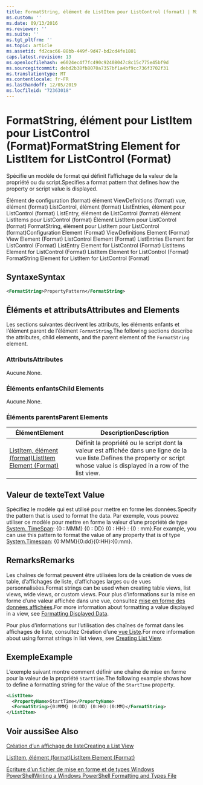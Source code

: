 ```yaml
---
title: FormatString, élément de ListItem pour ListControl (format) | Microsoft Docs
ms.custom: ''
ms.date: 09/13/2016
ms.reviewer: ''
ms.suite: ''
ms.tgt_pltfrm: ''
ms.topic: article
ms.assetid: fd2cac66-88bb-449f-9d47-bd2cd4fe1801
caps.latest.revision: 13
ms.openlocfilehash: e6024ec4f7fc490c92408047c8c15c775e45bf9d
ms.sourcegitcommit: debd2b38fb8070a7357bf1a4bf9cc736f3702f31
ms.translationtype: MT
ms.contentlocale: fr-FR
ms.lasthandoff: 12/05/2019
ms.locfileid: "72363018"
---
```

# <a name="formatstring-element-for-listitem-for-listcontrol--format"></a><span data-ttu-id="1bd0b-102">FormatString, élément pour ListItem pour ListControl (Format)</span><span class="sxs-lookup"><span data-stu-id="1bd0b-102">FormatString Element for ListItem for ListControl  (Format)</span></span>

<span data-ttu-id="1bd0b-103">Spécifie un modèle de format qui définit l’affichage de la valeur de la propriété ou du script.</span><span class="sxs-lookup"><span data-stu-id="1bd0b-103">Specifies a format pattern that defines how the property or script value is displayed.</span></span>

<span data-ttu-id="1bd0b-104">Élément de configuration (format) élément ViewDefinitions (format) vue, élément (format) ListControl, élément (format) ListEntries, élément pour ListControl (format) ListEntry, élément de ListControl (format) élément ListItems pour ListControl (format) Élément ListItem pour ListControl (format) FormatString, élément pour ListItem pour ListControl (format)</span><span class="sxs-lookup"><span data-stu-id="1bd0b-104">Configuration Element (Format) ViewDefinitions Element (Format) View Element (Format) ListControl Element (Format) ListEntries Element for ListControl (Format) ListEntry Element for ListControl (Format) ListItems Element for ListControl (Format) ListItem Element for ListControl (Format) FormatString Element for ListItem for ListControl (Format)</span></span>

## <a name="syntax"></a><span data-ttu-id="1bd0b-105">Syntaxe</span><span class="sxs-lookup"><span data-stu-id="1bd0b-105">Syntax</span></span>

```xml
<FormatString>PropertyPattern</FormatString>
```

## <a name="attributes-and-elements"></a><span data-ttu-id="1bd0b-106">Éléments et attributs</span><span class="sxs-lookup"><span data-stu-id="1bd0b-106">Attributes and Elements</span></span>

<span data-ttu-id="1bd0b-107">Les sections suivantes décrivent les attributs, les éléments enfants et l’élément parent de l’élément `FormatString`.</span><span class="sxs-lookup"><span data-stu-id="1bd0b-107">The following sections describe the attributes, child elements, and the parent element of the `FormatString` element.</span></span>

### <a name="attributes"></a><span data-ttu-id="1bd0b-108">Attributs</span><span class="sxs-lookup"><span data-stu-id="1bd0b-108">Attributes</span></span>

<span data-ttu-id="1bd0b-109">Aucune.</span><span class="sxs-lookup"><span data-stu-id="1bd0b-109">None.</span></span>

### <a name="child-elements"></a><span data-ttu-id="1bd0b-110">Éléments enfants</span><span class="sxs-lookup"><span data-stu-id="1bd0b-110">Child Elements</span></span>

<span data-ttu-id="1bd0b-111">Aucune.</span><span class="sxs-lookup"><span data-stu-id="1bd0b-111">None.</span></span>

### <a name="parent-elements"></a><span data-ttu-id="1bd0b-112">Éléments parents</span><span class="sxs-lookup"><span data-stu-id="1bd0b-112">Parent Elements</span></span>

|<span data-ttu-id="1bd0b-113">Élément</span><span class="sxs-lookup"><span data-stu-id="1bd0b-113">Element</span></span>|<span data-ttu-id="1bd0b-114">Description</span><span class="sxs-lookup"><span data-stu-id="1bd0b-114">Description</span></span>|
|-------------|-----------------|
|[<span data-ttu-id="1bd0b-115">ListItem, élément (format)</span><span class="sxs-lookup"><span data-stu-id="1bd0b-115">ListItem Element (Format)</span></span>](./listitem-element-for-listitems-for-listcontrol-format.md)|<span data-ttu-id="1bd0b-116">Définit la propriété ou le script dont la valeur est affichée dans une ligne de la vue liste.</span><span class="sxs-lookup"><span data-stu-id="1bd0b-116">Defines the property or script whose value is displayed in a row of the list view.</span></span>|

## <a name="text-value"></a><span data-ttu-id="1bd0b-117">Valeur de texte</span><span class="sxs-lookup"><span data-stu-id="1bd0b-117">Text Value</span></span>

<span data-ttu-id="1bd0b-118">Spécifiez le modèle qui est utilisé pour mettre en forme les données.</span><span class="sxs-lookup"><span data-stu-id="1bd0b-118">Specify the pattern that is used to format the data.</span></span> <span data-ttu-id="1bd0b-119">Par exemple, vous pouvez utiliser ce modèle pour mettre en forme la valeur d’une propriété de type [System. TimeSpan](/dotnet/api/System.TimeSpan): {0 : MMM} {0 : DD} {0 : HH} : {0 : mm}.</span><span class="sxs-lookup"><span data-stu-id="1bd0b-119">For example, you can use this pattern to format the value of any property that is of type [System.Timespan](/dotnet/api/System.TimeSpan): {0:MMM}{0:dd}{0:HH}:{0:mm}.</span></span>

## <a name="remarks"></a><span data-ttu-id="1bd0b-120">Remarks</span><span class="sxs-lookup"><span data-stu-id="1bd0b-120">Remarks</span></span>

<span data-ttu-id="1bd0b-121">Les chaînes de format peuvent être utilisées lors de la création de vues de table, d’affichages de liste, d’affichages larges ou de vues personnalisées.</span><span class="sxs-lookup"><span data-stu-id="1bd0b-121">Format strings can be used when creating table views, list views, wide views, or custom views.</span></span> <span data-ttu-id="1bd0b-122">Pour plus d’informations sur la mise en forme d’une valeur affichée dans une vue, consultez [mise en forme des données affichées](./formatting-displayed-data.md).</span><span class="sxs-lookup"><span data-stu-id="1bd0b-122">For more information about formatting a value displayed in a view, see [Formatting Displayed Data](./formatting-displayed-data.md).</span></span>

<span data-ttu-id="1bd0b-123">Pour plus d’informations sur l’utilisation des chaînes de format dans les affichages de liste, consultez Création d’une [vue Liste](./creating-a-list-view.md).</span><span class="sxs-lookup"><span data-stu-id="1bd0b-123">For more information about using format strings in list views, see [Creating List View](./creating-a-list-view.md).</span></span>

## <a name="example"></a><span data-ttu-id="1bd0b-124">Exemple</span><span class="sxs-lookup"><span data-stu-id="1bd0b-124">Example</span></span>

<span data-ttu-id="1bd0b-125">L’exemple suivant montre comment définir une chaîne de mise en forme pour la valeur de la propriété `StartTime`.</span><span class="sxs-lookup"><span data-stu-id="1bd0b-125">The following example shows how to define a formatting string for the value of the `StartTime` property.</span></span>

```xml
<ListItem>
  <PropertyName>StartTime</PropertyName>
  <FormatString>{0:MMM} (0:DD) (0:HH):(0:MM)</FormatString>
</ListItem>
```

## <a name="see-also"></a><span data-ttu-id="1bd0b-126">Voir aussi</span><span class="sxs-lookup"><span data-stu-id="1bd0b-126">See Also</span></span>

[<span data-ttu-id="1bd0b-127">Création d’un affichage de liste</span><span class="sxs-lookup"><span data-stu-id="1bd0b-127">Creating a List View</span></span>](./creating-a-list-view.md)

[<span data-ttu-id="1bd0b-128">ListItem, élément (format)</span><span class="sxs-lookup"><span data-stu-id="1bd0b-128">ListItem Element (Format)</span></span>](./listitem-element-for-listitems-for-listcontrol-format.md)

[<span data-ttu-id="1bd0b-129">Écriture d’un fichier de mise en forme et de types Windows PowerShell</span><span class="sxs-lookup"><span data-stu-id="1bd0b-129">Writing a Windows PowerShell Formatting and Types File</span></span>](./writing-a-powershell-formatting-file.md)

